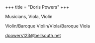+++
title = "Doris Powers"
+++

Musicians, Viola, Violin

<!--more-->

Violin/Baroque Violin/Viola/Baroque Viola

dpowers123@bellsouth.net
